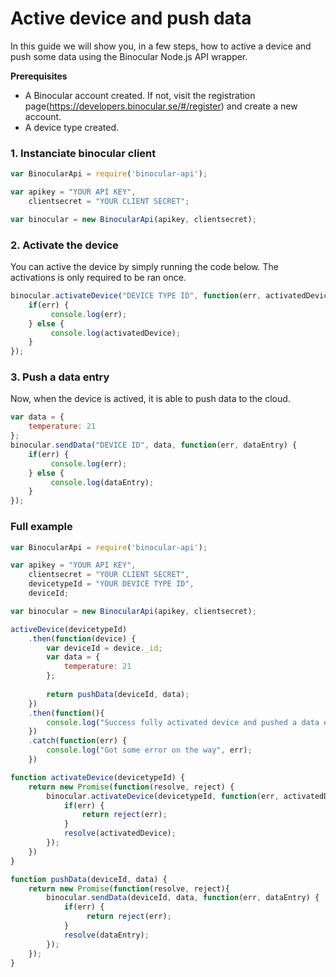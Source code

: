 [//]: # (title: Activate a device)
[//]: # (description: Quick guide to active a device and push some data using the Binocular API through the nodejs SDK)
[//]: # (env: nodejs)

# Active device and push data
In this guide we will show you, in a few steps, how to active a device and push some data using the Binocular Node.js API wrapper.

**Prerequisites**  
* A Binocular account created. If not, visit the registration page(https://developers.binocular.se/#/register) and create a new account.
* A device type created.

### 1. Instanciate binocular client
```javascript
var BinocularApi = require('binocular-api'); 

var apikey = "YOUR API KEY",
    clientsecret = "YOUR CLIENT SECRET";

var binocular = new BinocularApi(apikey, clientsecret);
```

### 2. Activate the device
You can active the device by simply running the code below. The activations is only required to be ran once.
```javascript
binocular.activateDevice("DEVICE TYPE ID", function(err, activatedDevice) { 
    if(err) {
         console.log(err); 
    } else {
         console.log(activatedDevice); 
    }
});
```

### 3. Push a data entry
Now, when the device is actived, it is able to push data to the cloud.
```javascript
var data = {
    temperature: 21
};
binocular.sendData("DEVICE ID", data, function(err, dataEntry) { 
    if(err) {
         console.log(err); 
    } else {
         console.log(dataEntry); 
    }
});
```

### Full example
```javascript
var BinocularApi = require('binocular-api'); 

var apikey = "YOUR API KEY",
    clientsecret = "YOUR CLIENT SECRET",
    devicetypeId = "YOUR DEVICE TYPE ID",
    deviceId;

var binocular = new BinocularApi(apikey, clientsecret);

activeDevice(devicetypeId)
    .then(function(device) {
        var deviceId = device._id;
        var data = {
            temperature: 21
        };
        
        return pushData(deviceId, data);
    })
    .then(function(){
        console.log("Success fully activated device and pushed a data entry.");
    })
    .catch(function(err) {
        console.log("Got some error on the way", err);
    })

function activateDevice(devicetypeId) {
    return new Promise(function(resolve, reject) {
        binocular.activateDevice(devicetypeId, function(err, activatedDevice) { 
            if(err) {
                return reject(err);
            }
            resolve(activatedDevice);
        });
    })
}

function pushData(deviceId, data) {
    return new Promise(function(resolve, reject){
        binocular.sendData(deviceId, data, function(err, dataEntry) { 
            if(err) {
                 return reject(err);
            }
            resolve(dataEntry);
        });
    });
}
``` 
